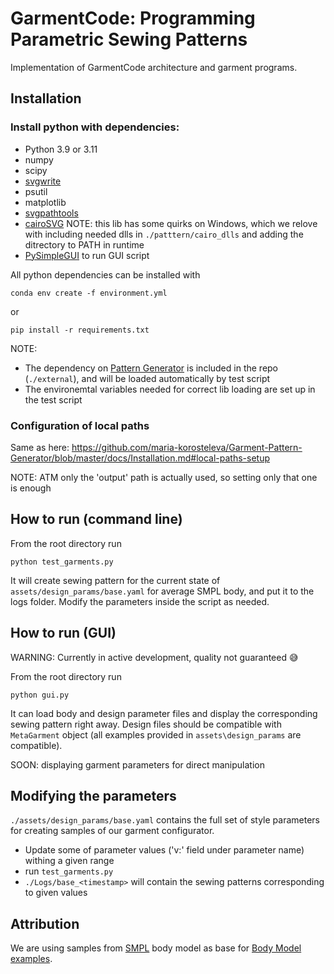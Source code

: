 
# GarmentCode: Programming Parametric Sewing Patterns

Implementation of GarmentCode architecture and garment programs.

## Installation

### Install python with dependencies:

* Python 3.9 or 3.11
* numpy
* scipy
* [svgwrite](https://pypi.org/project/svgwrite/)
* psutil
* matplotlib
* [svgpathtools](https://github.com/mathandy/svgpathtools)
* [cairoSVG](https://cairosvg.org/)
    NOTE: this lib has some quirks on Windows, which we relove with including needed dlls in `./patttern/cairo_dlls` and adding the ditrectory to PATH in runtime
* [PySimpleGUI](https://github.com/PySimpleGUI/PySimpleGUI) to run GUI script

All python dependencies can be installed with 

```
conda env create -f environment.yml
```
or 

```
pip install -r requirements.txt
```

NOTE: 
* The dependency on [Pattern Generator](https://github.com/maria-korosteleva/Garment-Pattern-Generator) is included in the repo (`./external`), and will be loaded automatically by test script
* The environemtal variables needed for correct lib loading are set up in the test script

### Configuration of local paths

Same as here: https://github.com/maria-korosteleva/Garment-Pattern-Generator/blob/master/docs/Installation.md#local-paths-setup

NOTE: ATM only the 'output' path is actually used, so setting only that one is enough


## How to run (command line)

From the root directory run
```
python test_garments.py
```

It will create sewing pattern for the current state of `assets/design_params/base.yaml` for average SMPL body, and put it to the logs folder. Modify the parameters inside the script as needed.

## How to run (GUI)

WARNING: Currently in active development, quality not guaranteed 😅

From the root directory run
```
python gui.py
```

It can load body and design parameter files and display the corresponding sewing pattern right away.
Design files should be compatible with `MetaGarment` object (all examples provided in `assets\design_params` are compatible).

SOON: displaying garment parameters for direct manipulation

## Modifying the parameters

`./assets/design_params/base.yaml` contains the full set of style parameters for creating samples of our garment configurator.

* Update some of parameter values ('v:' field under parameter name) withing a given range 
* run `test_garments.py` 
* `./Logs/base_<timestamp>` will contain the sewing patterns corresponding to given values


## Attribution
We are using samples from [SMPL](https://smpl.is.tue.mpg.de/) body model as base for [Body Model examples](assets/Bodies). 
